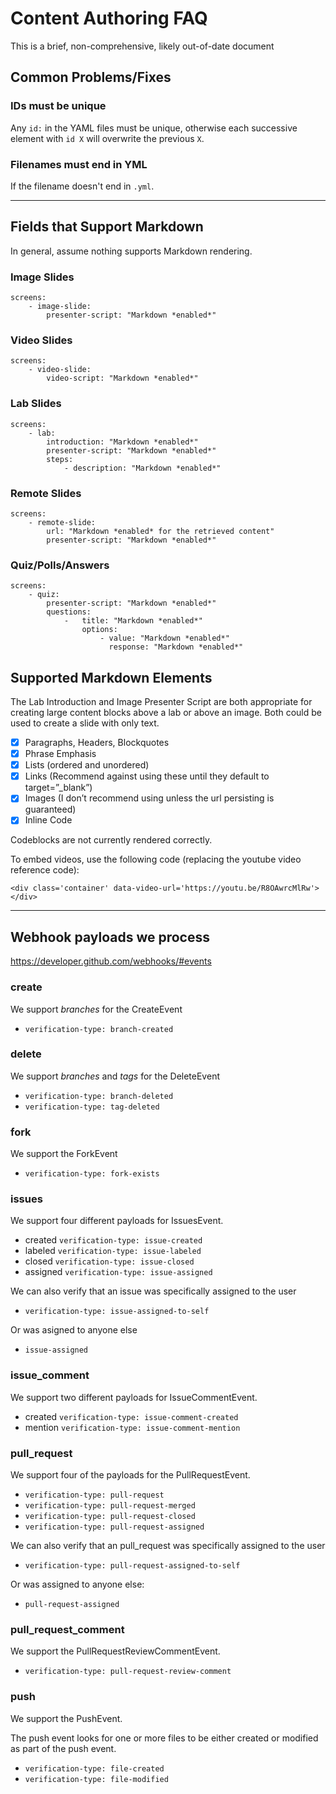 # Content Authoring FAQ
This is a brief, non-comprehensive, likely out-of-date document

## Common Problems/Fixes

### IDs must be unique
Any `id:` in the YAML files must be unique, otherwise each successive element with `id X` will overwrite the previous `X`.

### Filenames must end in YML
If the filename doesn't end in `.yml`.

--- 

## Fields that Support Markdown
In general, assume nothing supports Markdown rendering.

### Image Slides
```
screens:
	- image-slide:
	  	presenter-script: "Markdown *enabled*"
```

### Video Slides
```
screens:
	- video-slide:
	  	video-script: "Markdown *enabled*"
```

### Lab Slides
```
screens:
	- lab:
		introduction: "Markdown *enabled*"
		presenter-script: "Markdown *enabled*"
		steps:
	  		- description: "Markdown *enabled*"
```

### Remote Slides
```
screens:
	- remote-slide:
		url: "Markdown *enabled* for the retrieved content"
		presenter-script: "Markdown *enabled*"
```

### Quiz/Polls/Answers
```
screens:
	- quiz:
		presenter-script: "Markdown *enabled*"
		questions:
			-	title: "Markdown *enabled*"
				options:
					- value: "Markdown *enabled*"
					  response: "Markdown *enabled*"
```

## Supported Markdown Elements

The Lab Introduction and Image Presenter Script are both appropriate for creating large content blocks above a lab or above an image. Both could be used to create a slide with only text.

- [x] Paragraphs, Headers, Blockquotes 
- [x] Phrase Emphasis
- [x] Lists (ordered and unordered)
- [x] Links (Recommend against using these until they default to target=”_blank”)
- [x] Images (I don’t recommend using unless the url persisting is guaranteed)
- [x] Inline Code

Codeblocks are not currently rendered correctly.

To embed videos, use the following code (replacing the youtube video reference code):

```
<div class='container' data-video-url='https://youtu.be/R8OAwrcMlRw'></div>
```

---

## Webhook payloads we process

https://developer.github.com/webhooks/#events

### create
We support *branches* for the CreateEvent

* `verification-type: branch-created`

### delete
We support *branches* and *tags* for the DeleteEvent

* `verification-type: branch-deleted`
* `verification-type: tag-deleted`

### fork
We support the ForkEvent

* `verification-type: fork-exists`

### issues
We support four different payloads for IssuesEvent.

* created `verification-type: issue-created`
* labeled `verification-type: issue-labeled`
* closed `verification-type: issue-closed`
* assigned `verification-type: issue-assigned`

We can also verify that an issue was specifically assigned to the user

* `verification-type: issue-assigned-to-self`

Or was asigned to anyone else

* `issue-assigned`

### issue_comment

We support two different payloads for IssueCommentEvent.

* created `verification-type: issue-comment-created`
* mention `verification-type: issue-comment-mention`

### pull_request

We support four of the payloads for the PullRequestEvent.

* `verification-type: pull-request`
* `verification-type: pull-request-merged`
* `verification-type: pull-request-closed`
* `verification-type: pull-request-assigned`

We can also verify that an pull_request was specifically assigned to the user

* `verification-type: pull-request-assigned-to-self`

Or was assigned to anyone else:

* `pull-request-assigned`




### pull\_request_comment

We support the PullRequestReviewCommentEvent.

* `verification-type: pull-request-review-comment`

### push

We support the PushEvent.

The push event looks for one or more files to be either created or modified as part of the push event.

* `verification-type: file-created`
* `verification-type: file-modified`
